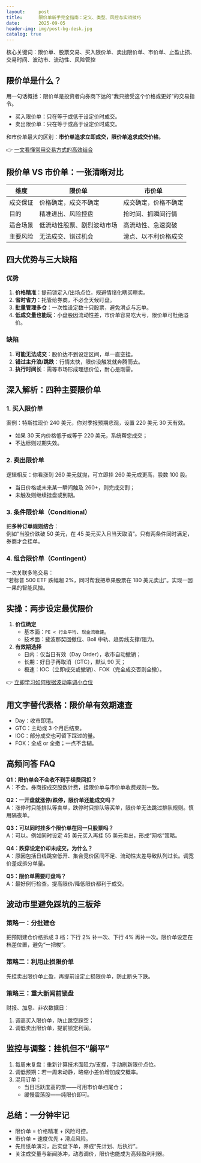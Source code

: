 ```yaml
---
layout:     post
title:      限价单新手完全指南：定义、类型、风控与实战技巧
date:       2025-09-05
header-img: img/post-bg-desk.jpg
catalog: true
---
```


核心关键词：限价单、股票交易、买入限价单、卖出限价单、市价单、止盈止损、交易时间、波动市、流动性、风险管控  

## 限价单是什么？  
用一句话概括：限价单是投资者向券商下达的“我只接受这个价格或更好”的交易指令。  

- 买入限价单：只在等于或低于设定价时成交。  
- 卖出限价单：只在等于或高于设定价时成交。  

和市价单最大的区别：**市价单追求立即成交，限价单追求成交价格**。  

👉 [一文看懂常用交易方式的高效结合](https://okxdog.com/)  

## 限价单 VS 市价单：一张清晰对比  
| 维度 | 限价单 | 市价单 |  
|---|---|---|  
| 成交保证 | 价格确定，成交不确定 | 成交确定，价格不确定 |  
| 目的 | 精准进出、风险控盘 | 抢时间、抓瞬间行情 |  
| 适合场景 | 低流动性股票、剧烈波动市场 | 高流动性、急速突破 |  
| 主要风险 | 无法成交、错过机会 | 滑点、以不利价格成交 |  

## 四大优势与三大缺陷  

### 优势  
1. **价格精准**：提前锁定入/出场点位，规避情绪化瞎买瞎卖。  
2. **省时省力**：托管给券商，不必全天候盯盘。  
3. **批量管理多仓**：一次性设定数十只股票，避免滑点与忘单。  
4. **低成交量也能玩**：小盘股因流动性差，市价单容易吃大亏，限价单可杜绝溢价。  

### 缺陷  
1. **可能无法成交**：股价达不到设定区间，单一直空挂。  
2. **错过主升浪/跳跌**：行情太快，限价没触发就奔腾而去。  
3. **执行时间长**：需等市场形成理想价位，耐心是刚需。  

## 深入解析：四种主要限价单  

### 1. 买入限价单  
案例：特斯拉现价 240 美元，你对季报预期悲观，设置 220 美元 30 天有效。  
- 如果 30 天内价格低于或等于 220 美元，系统帮您成交；  
- 不达标则过期失效。  

### 2. 卖出限价单  
逻辑相反：你看涨到 260 美元就抛，可立即挂 260 美元或更高，股数 100 股。  
- 当日价格或未来某一瞬间触及 260+，则完成交割；  
- 未触及则继续挂盘或到期。  

### 3. 条件限价单（Conditional）  
把**多种订单规则结合**：  
例如“当股价跌破 50 美元，在 45 美元买入且当天取消”。只有两条件同时满足，券商才会挂单。  

### 4. 组合限价单（Contingent）  
一次关联多笔交易：  
“若标普 500 ETF 跌幅超 2%，同时帮我把苹果股票在 180 美元卖出”。实现一因一果的智能风控。  

## 实操：两步设定最优限价  

1. **价位确定**  
   - 基本面：`PE < 行业平均`、`现金流稳健`。  
   - 技术面：斐波那契回撤位、Boll 中轨、趋势线支撑/阻力。  
2. **有效期选择**  
   - 日内：仅当日有效（Day Order），收市自动撤销；  
   - 长期：好日子再取消（GTC），默认 90 天；  
   - 极速：IOC（立即成交或撤销）、FOK（完全成交否则全撤）。  

👉 [立即学习如何根据波动率调小仓位](https://okxdog.com/)  

## 用文字替代表格：限价单有效期速查  
- Day：收市即清。  
- GTC：主动或 3 个月后结束。  
- IOC：部分成交也可留下踩过的量。  
- FOK：全成 or 全撤；一点不含糊。  

## 高频问答 FAQ  

**Q1：限价单会不会收不到手续费回扣？**  
A：不会。券商按成交股数计费，挂限价单与市价单收费规则一致。  

**Q2：一开盘就涨停/跌停，限价单还能成交吗？**  
A：涨停时只能排队等卖单，跌停时只排队等买单，限价单无法跳过排队规则。慎用隔夜单。  

**Q3：可以同时挂多个限价单在同一只股票吗？**  
A：可以。例如同时设定 45 美元买入再挂 55 美元卖出，形成“网格”策略。  

**Q4：跌穿设定价却未成交，为什么？**  
A：原因包括日线跳空低开、集合竞价区间不足、流动性太差导致队列过长。调宽价差或拆分单量。  

**Q5：限价单需要盯盘吗？**  
A：最好例行检查。提高限价/降低限价都利于成交。  

## 波动市里避免踩坑的三板斧  

### 策略一：分批建仓  
把预期建仓价格拆成 3 档：下行 2% 补一次、下行 4% 再补一次。限价单设定在档差位置，避免“一把梭”。  

### 策略二：利用止损限价单  
先挂卖出限价单止盈，再提前设定止损限价单，防止断头下跌。  

### 策略三：重大新闻前锁盘  
财报、加息、非农数据日：  
1. 调高买入限价单，防止跳空踩空；  
2. 调低卖出限价单，提前锁定利润。  

## 监控与调整：挂机但不“躺平”  

1. 每周末复盘：重新计算技术面阻力/支撑，手动刷新限价点位。  
2. 调低预期：若一周未动静，略缩小差价增加成交概率。  
3. 混用订单：  
   - 当日活跃度高的票——可用市价单扫尾仓；  
   - 缓慢震荡股——纯限价即可。  

## 总结：一分钟牢记  

- 限价单 = 价格精准 + 风险可控。  
- 市价单 = 速度优先 + 滑点风险。  
- 先用纸单演习，后实盘下单，养成“先计划、后执行”。  
- 关注成交量与新闻脉冲，动态调价，限价也能成为高频盈利利器。